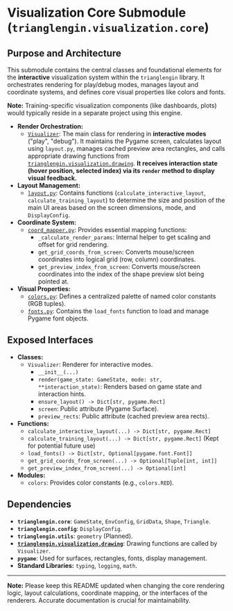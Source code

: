 
# Visualization Core Submodule (`trianglengin.visualization.core`)

## Purpose and Architecture

This submodule contains the central classes and foundational elements for the **interactive** visualization system within the `trianglengin` library. It orchestrates rendering for play/debug modes, manages layout and coordinate systems, and defines core visual properties like colors and fonts.

**Note:** Training-specific visualization components (like dashboards, plots) would typically reside in a separate project using this engine.

-   **Render Orchestration:**
    -   [`Visualizer`](visualizer.py): The main class for rendering in **interactive modes** ("play", "debug"). It maintains the Pygame screen, calculates layout using `layout.py`, manages cached preview area rectangles, and calls appropriate drawing functions from [`trianglengin.visualization.drawing`](../drawing/README.md). **It receives interaction state (hover position, selected index) via its `render` method to display visual feedback.**
-   **Layout Management:**
    -   [`layout.py`](layout.py): Contains functions (`calculate_interactive_layout`, `calculate_training_layout`) to determine the size and position of the main UI areas based on the screen dimensions, mode, and `DisplayConfig`.
-   **Coordinate System:**
    -   [`coord_mapper.py`](coord_mapper.py): Provides essential mapping functions:
        -   `_calculate_render_params`: Internal helper to get scaling and offset for grid rendering.
        -   `get_grid_coords_from_screen`: Converts mouse/screen coordinates into logical grid (row, column) coordinates.
        -   `get_preview_index_from_screen`: Converts mouse/screen coordinates into the index of the shape preview slot being pointed at.
-   **Visual Properties:**
    -   [`colors.py`](colors.py): Defines a centralized palette of named color constants (RGB tuples).
    -   [`fonts.py`](fonts.py): Contains the `load_fonts` function to load and manage Pygame font objects.

## Exposed Interfaces

-   **Classes:**
    -   `Visualizer`: Renderer for interactive modes.
        -   `__init__(...)`
        -   `render(game_state: GameState, mode: str, **interaction_state)`: Renders based on game state and interaction hints.
        -   `ensure_layout() -> Dict[str, pygame.Rect]`
        -   `screen`: Public attribute (Pygame Surface).
        -   `preview_rects`: Public attribute (cached preview area rects).
-   **Functions:**
    -   `calculate_interactive_layout(...) -> Dict[str, pygame.Rect]`
    -   `calculate_training_layout(...) -> Dict[str, pygame.Rect]` (Kept for potential future use)
    -   `load_fonts() -> Dict[str, Optional[pygame.font.Font]]`
    -   `get_grid_coords_from_screen(...) -> Optional[Tuple[int, int]]`
    -   `get_preview_index_from_screen(...) -> Optional[int]`
-   **Modules:**
    -   `colors`: Provides color constants (e.g., `colors.RED`).

## Dependencies

-   **`trianglengin.core`**: `GameState`, `EnvConfig`, `GridData`, `Shape`, `Triangle`.
-   **`trianglengin.config`**: `DisplayConfig`.
-   **`trianglengin.utils`**: `geometry` (Planned).
-   **[`trianglengin.visualization.drawing`](../drawing/README.md)**: Drawing functions are called by `Visualizer`.
-   **`pygame`**: Used for surfaces, rectangles, fonts, display management.
-   **Standard Libraries:** `typing`, `logging`, `math`.

---

**Note:** Please keep this README updated when changing the core rendering logic, layout calculations, coordinate mapping, or the interfaces of the renderers. Accurate documentation is crucial for maintainability.